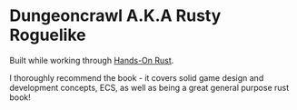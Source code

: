# Dungeoncrawl A.K.A Rusty Roguelike

Built while working through [Hands-On Rust](https://hands-on-rust.com/).

I thoroughly recommend the book - it covers solid game design and development concepts, ECS, as well as being a great general purpose rust book!
